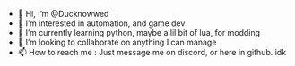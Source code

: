 - 👋 Hi, I’m @Ducknowwed
- 👀 I’m interested in automation, and game dev
- 🌱 I’m currently learning python, maybe a lil bit of lua, for modding
- 💞️ I’m looking to collaborate on anything I can manage
- 📫 How to reach me : Just message me on discord, or here in github. idk

<!---
Ducknowwed/Ducknowwed is a ✨ special ✨ repository because its `README.md` (this file) appears on your GitHub profile.
You can click the Preview link to take a look at your changes.
--->
